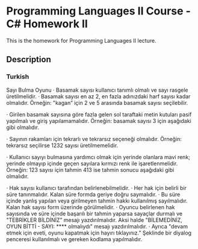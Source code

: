 # Programming Languages II Course - C# Homework II

This is the homework for Programming Languages II lecture.

## Description


### Turkish
Sayı Bulma Oyunu
· Basamak sayısı kullanıcı tanımlı olmalı ve sayı rasgele üretilmelidir.
· Basamak sayısı en az 2, en fazla adınızdaki harf sayısı kadar olmalıdır.
Örneğin: "kagan” için 2 ve 5 arasında basamak sayısı seçilebilir.
 
· Girilen basamak sayısına göre fazla gelen sol taraftaki metin kutuları pasif yapılmalı ve giriş yapılamamalıdır.
Örneğin: basamak sayısı 3 için aşağıdaki gibi olmalıdır.
 
· Sayının rakamları için tekrarlı ve tekrarsız seçeneği olmalıdır.
Örneğin: tekrarsız seçilirse 1232 sayısı üretilmemelidir.
 
· Kullanıcı sayıyı bulmasına yardımcı olmak için yerinde olanlara mavi renk; yerinde olmayıp içinde geçen sayılara kırmızı renk ile işaretlenmelidir.
Örneğin: 123 sayısı için tahmin 413 ise tahmin sonucu aşağıdaki gibi olmalıdır.

· Hak sayısı kullanıcı tarafından belirlenebilmelidir.
· Her hak için belirli bir süre tanınmalıdır. Kalan süre formda geriye doğru saymalıdır.
· Bu süre içinde yanlış yapılan veya girilmeyen tahmin hakkı kullanılmış sayılmalıdır. Kalan hak sayısı form üzerinde görülmelidir.
· Oyuncu belirlenen hak sayısında ve süre içinde başarılı bir tahmin yaparsa sayaçlar durmalı ve "TEBRİKLER BİLDİNİZ” mesajı yazdırılmalıdır. Aksi halde "BİLEMEDİNİZ, OYUN BİTTİ - SAYI: **** olmalıydı" mesajı yazdırılmalıdır.
· Ayrıca "devam etmek için eveti, oyunu kapatmak için hayırı tıklayınız.” Şeklinde bir diyalog penceresi kullanılmalı ve gereken kodlama yapılmalıdır.
